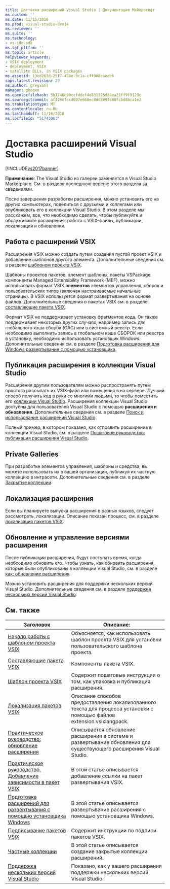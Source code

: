 ```yaml
---
title: Доставка расширений Visual Studio | Документация Майкрософт
ms.custom: ''
ms.date: 11/15/2016
ms.prod: visual-studio-dev14
ms.reviewer: ''
ms.suite: ''
ms.technology:
- vs-ide-sdk
ms.tgt_pltfrm: ''
ms.topic: article
helpviewer_keywords:
- VSIX deployment
- deployment, VSIX
- satellite DLLs, in VSIX packages
ms.assetid: 13cd263d-25f7-488e-9c1a-cff908caedb6
caps.latest.revision: 29
ms.author: gregvanl
manager: ghogen
ms.openlocfilehash: 5b1746b99ccfddef4e831326d88ea21ff9f9129c
ms.sourcegitcommit: af428c7ccd007e668ec0dd8697c88fc5d8bca1e2
ms.translationtype: MT
ms.contentlocale: ru-RU
ms.lasthandoff: 11/16/2018
ms.locfileid: "51743063"
---
```

# <a name="shipping-visual-studio-extensions"></a>Доставка расширений Visual Studio
[!INCLUDE[vs2017banner](../includes/vs2017banner.md)]

**Примечание**: The Visual Studio из галереи заменяется в Visual Studio Marketplace. См. в разделе последнюю версию этого раздела за сведениями.

  
После завершения разработки расширения, можно установить его на других компьютерах, поделиться с друзьями и коллегами или опубликовать его в коллекции Visual Studio. В этом разделе мы расскажем, все, что необходимо сделать, чтобы публикуйте и обслуживайте расширения: работа с VSIX-файлы, публикации, локализация и обновления.  
  
## <a name="working-with-vsix-extensions"></a>Работа с расширений VSIX  
 Расширения VSIX можно создать путем создания пустой проект VSIX и добавление шаблонов другого элемента. Дополнительные сведения см. в разделе [шаблоном проекта VSIX](../extensibility/vsix-project-template.md).  
  
 Шаблоны проектов пакетов, элемент шаблоны, пакеты VSPackage, компоненты Managed Extensibility Framework (MEF), можно использовать формат VSIX **элементов** элементов управления, сборок и пользовательских типов (включая настраиваемые начальные страницы). В VSIX используется формат развертывания на основе файлов. Дополнительные сведения о пакетах VSIX см. в разделе [составляющие пакета VSIX](../extensibility/anatomy-of-a-vsix-package.md).  
  
 Формат VSIX не поддерживает установку фрагментов кода. Он также поддерживает некоторых других случаях, например запись для глобального кэша сборок (GAC) или в системный реестр. Если необходимо выполнить запись в глобальном кэше СБОРОК или реестра в установку, необходимо использовать установщик Windows. Дополнительные сведения см. в разделе [Подготовка расширения для Windows развертывание с помощью установщика](../extensibility/preparing-extensions-for-windows-installer-deployment.md).  
  
## <a name="publishing-your-extension-to-the-visual-studio-gallery"></a>Публикация расширения в коллекции Visual Studio  
 Расширения другим пользователям можно распространять путем простого рассылать их VSIX-файл или помещения в на сервере. Лучший способ получить код в руки со многими людьми, то чтобы поместить его [коллекции Visual Studio](http://go.microsoft.com/fwlink/?LinkID=123847). Расширения коллекции Visual Studio доступны для пользователей Visual Studio с помощью **расширения и обновления**. Дополнительные сведения см. в разделе [Поиск и использование расширений Visual Studio](../ide/finding-and-using-visual-studio-extensions.md).  
  
 Полный пример, в котором показано, как отправить расширение в коллекции Visual Studio, см. в разделе [Пошаговое руководство: публикация расширения Visual Studio](../extensibility/walkthrough-publishing-a-visual-studio-extension.md).  
  
## <a name="private-galleries"></a>Private Galleries  
 При разработке элементов управления, шаблоны и средства, вы можете использовать их в вашей организации, публикуя их частную коллекцию в интрасети. Дополнительные сведения см. в разделе [Закрытые коллекции](../extensibility/private-galleries.md).  
  
## <a name="localizing-your-extension"></a>Локализация расширения  
 Если вы планируете выпуска расширения в разных языков, следует рассмотреть, локализации. Описание показан процесс, см. в разделе [локализация пакетов VSIX](../extensibility/localizing-vsix-packages.md).  
  
## <a name="updating-and-versioning-your-extension"></a>Обновление и управление версиями расширения  
 После публикации расширения, будут поступать время, когда необходимо обновить его. Чтобы узнать, как обновить расширения, которые были опубликованы в коллекции Visual Studio, см. в разделе [как: обновление расширения](../extensibility/how-to-update-a-visual-studio-extension.md).  
  
 Можно установить расширения для поддержки нескольких версий Visual Studio. Дополнительные сведения см. в разделе [поддержка нескольких версий Visual Studio](../extensibility/supporting-multiple-versions-of-visual-studio.md).  
  
## <a name="related-topics"></a>См. также  
  
|Заголовок|Описание:|  
|-----------|-----------------|  
|[Начало работы с шаблоном проекта VSIX](../extensibility/getting-started-with-the-vsix-project-template.md)|Объясняется, как использовать шаблон проекта VSIX для установки пользовательского шаблона проекта.|  
|[Составляющие пакета VSIX](../extensibility/anatomy-of-a-vsix-package.md)|Компоненты пакета VSIX.|  
|[Шаблон проекта VSIX](../extensibility/vsix-project-template.md)|Содержит пошаговые инструкции о том, как упаковка и публикация расширения.|  
|[Локализация пакетов VSIX](../extensibility/localizing-vsix-packages.md)|Описание способов предоставления локализованного текста для процесса установки с помощью файлов extension.vsixlangpack.|  
|[Практическое руководство: обновление расширения](../extensibility/how-to-update-a-visual-studio-extension.md)|Описывается обновление расширения в системе и развертывание обновления для существующего расширения Visual Studio.|  
|[Практическое руководство. Добавление зависимости в пакет VSIX](../extensibility/how-to-add-a-dependency-to-a-vsix-package.md)|В этой статье описывается добавление ссылки на пакет развертывания VSIX.|  
|[Подготовка расширений для развертывания с помощью установщика Windows](../extensibility/preparing-extensions-for-windows-installer-deployment.md)|В этой статье описывается развертывание расширения с помощью установщика Windows.|  
|[Подписывание пакетов VSIX](../extensibility/signing-vsix-packages.md)|Содержит инструкции по подписи пакетов VSIX.|  
|[Частные коллекции](../extensibility/private-galleries.md)|В этой статье описывается создание закрытые коллекции расширений.|  
|[Поддержка нескольких версий Visual Studio](../extensibility/supporting-multiple-versions-of-visual-studio.md)|Показано, как у вашего расширения поддержки нескольких версий Visual Studio.|

